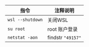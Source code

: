  指令 | 注释说明 
---|---
```wsl --shutdown``` | 关闭WSL  
```su root``` | root 账户登录
```netstat -aon```|findstr ```"49157"``` | 查找使用指定端口




